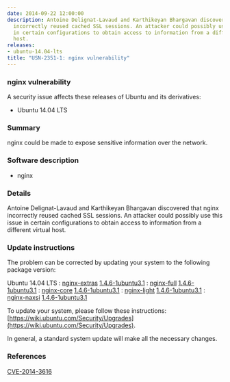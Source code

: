 ```yaml
---
date: 2014-09-22 12:00:00
description: Antoine Delignat-Lavaud and Karthikeyan Bhargavan discovered that nginx
  incorrectly reused cached SSL sessions. An attacker could possibly use this issue
  in certain configurations to obtain access to information from a different virtual
  host.
releases:
- ubuntu-14.04-lts
title: "USN-2351-1: nginx vulnerability"
---
```


### nginx vulnerability

A security issue affects these releases of Ubuntu and its derivatives:

* Ubuntu 14.04 LTS

### Summary

nginx could be made to expose sensitive information over the network. 

### Software description

* nginx 

### Details

Antoine Delignat-Lavaud and Karthikeyan Bhargavan discovered that nginx incorrectly reused cached SSL sessions. An attacker could possibly use this issue in certain configurations to obtain access to information from a different virtual host. 

### Update instructions

The problem can be corrected by updating your system to the following package version:

Ubuntu 14.04 LTS
 : [nginx-extras](https://launchpad.net/ubuntu/+source/nginx) <span> [1.4.6-1ubuntu3.1](https://launchpad.net/ubuntu/+source/nginx/1.4.6-1ubuntu3.1) </span> 
 : [nginx-full](https://launchpad.net/ubuntu/+source/nginx) <span> [1.4.6-1ubuntu3.1](https://launchpad.net/ubuntu/+source/nginx/1.4.6-1ubuntu3.1) </span> 
 : [nginx-core](https://launchpad.net/ubuntu/+source/nginx) <span> [1.4.6-1ubuntu3.1](https://launchpad.net/ubuntu/+source/nginx/1.4.6-1ubuntu3.1) </span> 
 : [nginx-light](https://launchpad.net/ubuntu/+source/nginx) <span> [1.4.6-1ubuntu3.1](https://launchpad.net/ubuntu/+source/nginx/1.4.6-1ubuntu3.1) </span> 
 : [nginx-naxsi](https://launchpad.net/ubuntu/+source/nginx) <span> [1.4.6-1ubuntu3.1](https://launchpad.net/ubuntu/+source/nginx/1.4.6-1ubuntu3.1) </span> 

To update your system, please follow these instructions: [https://wiki.ubuntu.com/Security/Upgrades](https://wiki.ubuntu.com/Security/Upgrades).

In general, a standard system update will make all the necessary changes. 

### References

 [CVE-2014-3616](http://people.ubuntu.com/~ubuntu-security/cve/CVE-2014-3616)
